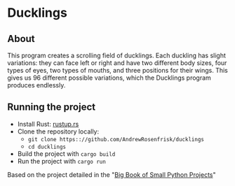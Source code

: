 # Ducklings

## About

This program creates a scrolling field of ducklings. Each duckling has slight 
variations: they can face left or right and have two different body sizes, four 
types of eyes, two types of mouths, and three positions for their wings. This 
gives us 96 different possible variations, which the Ducklings program produces endlessly.


## Running the project
* Install Rust: [rustup.rs](https://rustup.rs/)
* Clone the repository locally:
  * `git clone https:://github.com/AndrewRosenfrisk/ducklings`
  * `cd ducklings`
* Build the project with `cargo build`
* Run the project with `cargo run`

Based on the project detailed in the "[Big Book of Small Python Projects](https://inventwithpython.com/bigbookpython/project22.html)"
